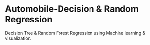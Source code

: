 # Automobile-Decision & Random Regression
Decision Tree &amp; Random Forest Regression using Machine learning &amp; visualization.
